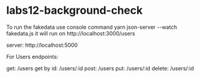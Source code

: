 # labs12-background-check

To run the fakedata use console command yarn json-server --watch fakedata.js it will run on http://localhost:3000/users

server: http://localhost:5000

For Users endpoints:

get: /users
get by id: /users/:id
post: /users
put: /users/:id
delete: /users/:id